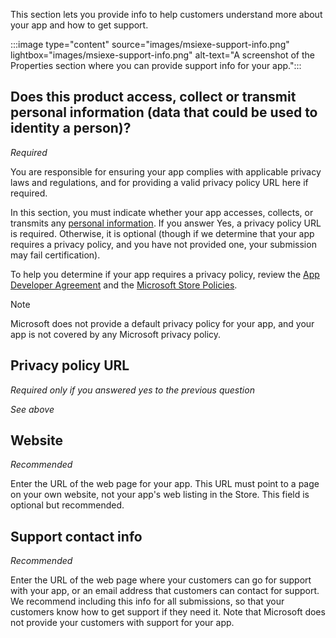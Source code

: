 This section lets you provide info to help customers understand more about your app and how to get support.

:::image type="content" source="images/msiexe-support-info.png" lightbox="images/msiexe-support-info.png" alt-text="A screenshot of the Properties section where you can provide support info for your app.":::

## Does this product access, collect or transmit personal information (data that could be used to identity a person)?

*Required*

You are responsible for ensuring your app complies with applicable privacy laws and regulations, and for providing a valid privacy policy URL here if required.

In this section, you must indicate whether your app accesses, collects, or transmits any [personal information](/legal/windows/agreements/store-policies#105-personal-information). If you answer Yes, a privacy policy URL is required. Otherwise, it is optional (though if we determine that your app requires a privacy policy, and you have not provided one, your submission may fail certification).

To help you determine if your app requires a privacy policy, review the [App Developer Agreement](/legal/windows/agreements/app-developer-agreement) and the [Microsoft Store Policies](/legal/windows/agreements/store-policies#105-personal-information).

> [!NOTE]
> Microsoft does not provide a default privacy policy for your app, and your app is not covered by any Microsoft privacy policy.

## Privacy policy URL

*Required only if you answered yes to the previous question*

*See above*

## Website

*Recommended*

Enter the URL of the web page for your app. This URL must point to a page on your own website, not your app's web listing in the Store. This field is optional but recommended.

## Support contact info

*Recommended*

Enter the URL of the web page where your customers can go for support with your app, or an email address that customers can contact for support. We recommend including this info for all submissions, so that your customers know how to get support if they need it. Note that Microsoft does not provide your customers with support for your app.
